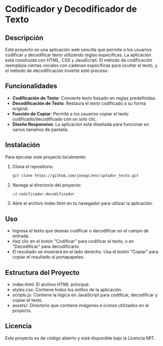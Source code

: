 # Codificador y Decodificador de Texto

## Descripción

Este proyecto es una aplicación web sencilla que permite a los usuarios codificar y decodificar texto utilizando reglas específicas. La aplicación está construida con HTML, CSS y JavaScript. El método de codificación reemplaza ciertas vocales con cadenas específicas para ocultar el texto, y el método de decodificación invierte este proceso.

## Funcionalidades

- **Codificación de Texto**: Convierte texto basado en reglas predefinidas.
- **Decodificación de Texto**: Restaura el texto codificado a su forma original.
- **Función de Copiar**: Permite a los usuarios copiar el texto codificado/decodificado con un solo clic.
- **Diseño Responsivo**: La aplicación está diseñada para funcionar en varios tamaños de pantalla.

## Instalación

Para ejecutar este proyecto localmente:

1. Clona el repositorio:
   ```bash
   git clone https://github.com/jonagc/encriptador_texto.git
2. Navega al directorio del proyecto:
   ```bash
   cd codificador-decodificador
3. Abre el archivo index.html en tu navegador para utilizar la aplicación.

## Uso

- Ingresa el texto que deseas codificar o decodificar en el campo de entrada.
- Haz clic en el botón "Codificar" para codificar el texto, o en "Decodificar" para decodificarlo.
- El resultado se mostrará en el lado derecho. Usa el botón "Copiar" para copiar el resultado al portapapeles.

## Estructura del Proyecto

- index.html: El archivo HTML principal.
- styles.css: Contiene todos los estilos de la aplicación.
- scripts.js: Contiene la lógica en JavaScript para codificar, decodificar y copiar el texto.
- assets/: Directorio que contiene imágenes e íconos utilizados en el proyecto.

## Licencia

Este proyecto es de código abierto y está disponible bajo la Licencia MIT.

